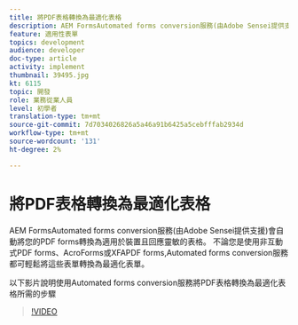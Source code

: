 ```yaml
---
title: 將PDF表格轉換為最適化表格
description: AEM FormsAutomated forms conversion服務(由Adobe Sensei提供支援)會自動將您的PDF forms轉換為適用於裝置且回應靈敏的表格。 不論您是使用非互動式PDF forms、AcroForms或XFAPDF forms,Automated forms conversion服務都可輕鬆將這些表單轉換為最適化表單。
feature: 適用性表單
topics: development
audience: developer
doc-type: article
activity: implement
thumbnail: 39495.jpg
kt: 6115
topic: 開發
role: 業務從業人員
level: 初學者
translation-type: tm+mt
source-git-commit: 7d7034026826a5a46a91b6425a5cebfffab2934d
workflow-type: tm+mt
source-wordcount: '131'
ht-degree: 2%

---
```


# 將PDF表格轉換為最適化表格

AEM FormsAutomated forms conversion服務(由Adobe Sensei提供支援)會自動將您的PDF forms轉換為適用於裝置且回應靈敏的表格。 不論您是使用非互動式PDF forms、AcroForms或XFAPDF forms,Automated forms conversion服務都可輕鬆將這些表單轉換為最適化表單。

以下影片說明使用Automated forms conversion服務將PDF表格轉換為最適化表格所需的步驟

>[!VIDEO](https://video.tv.adobe.com/v/39495/?quality=9&learn=on)

